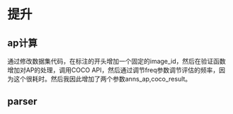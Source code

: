 # 提升
## ap计算
通过修改数据集代码，在标注的开头增加一个固定的image_id，然后在验证函数增加对AP的处理，调用COCO API，然后通过调节freq参数调节评估的频率，因为这个很耗时。然后我因此增加了两个参数anns_ap,coco_result。

## parser
